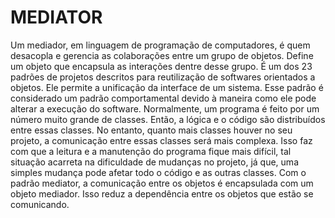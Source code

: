 MEDIATOR
======

Um mediador, em linguagem de programação de computadores, é quem desacopla e gerencia as colaborações entre um grupo de objetos. Define um objeto que encapsula as interações dentre desse grupo.
É um dos 23 padrões de projetos descritos para reutilização de softwares orientados a objetos. Ele permite a unificação da interface de um sistema. Esse padrão é considerado um padrão comportamental devido à maneira como ele pode alterar a execução do software.
Normalmente, um programa é feito por um número muito grande de classes. Então, a lógica e o código são distribuídos entre essas classes. No entanto, quanto mais classes houver no seu projeto, a comunicação entre essas classes será mais complexa. Isso faz com que a leitura e a manutenção do programa fique mais difícil, tal situação acarreta na dificuldade de mudanças no projeto, já que, uma simples mudança pode afetar todo o código e as outras classes.
Com o padrão mediator, a comunicação entre os objetos é encapsulada com um objeto mediador. Isso reduz a dependência entre os objetos que estão se comunicando.
